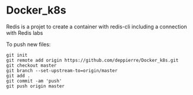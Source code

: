 # Docker_k8s
Redis is a projet to create a container with redis-cli including a connection with Redis labs

To push new files:
```
git init
git remote add origin https://github.com/deppierre/Docker_k8s.git
git checkout master
git branch --set-upstream-to=origin/master
git add .
git commit -am 'push'
git push origin master
```
